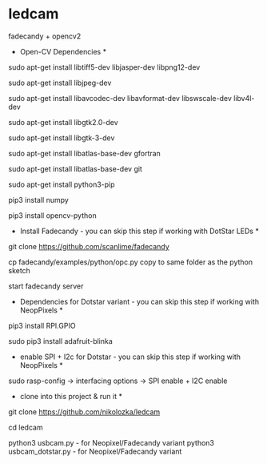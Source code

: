 # ledcam
fadecandy + opencv2

* Open-CV Dependencies *

sudo apt-get install libtiff5-dev libjasper-dev libpng12-dev

sudo apt-get install libjpeg-dev

sudo apt-get install libavcodec-dev libavformat-dev libswscale-dev libv4l-dev

sudo apt-get install libgtk2.0-dev

sudo apt-get install libgtk-3-dev

sudo apt-get install libatlas-base-dev gfortran

sudo apt-get install libatlas-base-dev git

sudo apt-get install python3-pip

pip3 install numpy 

pip3 install opencv-python

* Install Fadecandy - you can skip this step if working with DotStar LEDs *

git clone https://github.com/scanlime/fadecandy

cp fadecandy/examples/python/opc.py copy to same folder as the python sketch

start fadecandy server

* Dependencies for Dotstar variant - you can skip this step if working with NeopPixels *

pip3 install RPI.GPIO

sudo pip3 install adafruit-blinka

* enable SPI + I2c for Dotstar - you can skip this step if working with NeopPixels *

sudo rasp-config -> interfacing options -> SPI enable + I2C enable

* clone into this project & run it *

git clone https://github.com/nikolozka/ledcam

cd ledcam

python3 usbcam.py - for Neopixel/Fadecandy variant
python3 usbcam_dotstar.py - for Neopixel/Fadecandy variant

